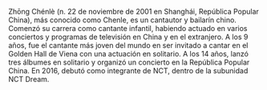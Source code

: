 Zhōng Chénlè (n. 22 de noviembre de 2001 en Shanghái, República Popular China), más conocido como Chenle, es un cantautor y bailarín chino.
Comenzó su carrera como cantante infantil, habiendo actuado en varios conciertos y programas de televisión en China y en el extranjero. 
A los 9 años, fue el cantante más joven del mundo en ser invitado a cantar en el Golden Hall de Viena con una actuación en solitario.
A los 14 años, lanzó tres álbumes en solitario y organizó un concierto en la República Popular China. En 2016, debutó como integrante
de NCT, dentro de la subunidad NCT Dream.